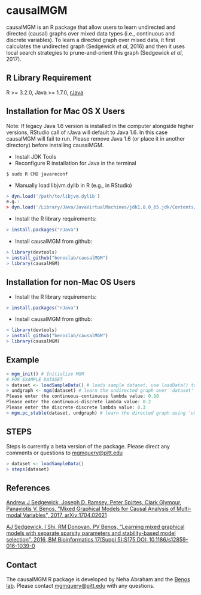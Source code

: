 # causalMGM
causalMGM is an R package that allow users to learn undirected and directed (causal) graphs over mixed data types (i.e., continuous and discrete variables). To learn a directed graph over mixed data, it first calculates the undirected graph (Sedgewick *et al*, 2016) and then it uses local search strategies to prune-and-orient this graph (Sedgewick *et al*, 2017).

## R Library Requirement
R >= 3.2.0,
Java >= 1.7.0,
[rJava](https://CRAN.R-project.org/package=rJava)

## Installation for Mac OS X Users
Note: If legacy Java 1.6 version is installed in the computer alongside higher versions, RStudio call of rJava will default to Java 1.6. In this case causalMGM will fail to run. Please remove Java 1.6 (or place it in another directory) before installing causalMGM.

- Install JDK Tools
- Reconfigure R installation for Java in the terminal
```
$ sudo R CMD javareconf
```
- Manually load libjvm.dylib in R (e.g., in RStudio)
```R
> dyn.load('/path/to/libjvm.dylib')
e.g.:
> dyn.load('/Library/Java/JavaVirtualMachines/jdk1.8.0_65.jdk/Contents/Home/jre/lib/server/libjvm.dylib')
```
- Install the R library requirements:
```R
> install.packages("rJava")
```
- Install causalMGM from github:
```R
> library(devtools)
> install_github("benoslab/causalMGM")
> library(causalMGM)
```

## Installation for non-Mac OS Users
- Install the R library requirements:
```R
> install.packages("rJava")
```
- Install causalMGM from github:
```R
> library(devtools)
> install_github("benoslab/causalMGM")
> library(causalMGM)
```

## Example
```R
> mgm_init() # Initialize MGM
# FOR EXAMPLE DATASET 
> dataset <- loadSampleData() # loads sample dataset, use loadData() to load own dataset
> undgraph <- mgm(dataset) # learn the undirected graph over 'dataset'
Please enter the continuous-continuous lambda value: 0.16
Please enter the continuous-discrete lambda value: 0.2
Please enter the discrete-discrete lambda value: 0.3
> mgm.pc_stable(dataset, undgraph) # learn the directed graph using 'undgraph' as skeleton to guide local searches.
```

## STEPS
Steps is currently a beta version of the package. Please direct any comments or questions to mgmquery@pitt.edu
```R
> dataset <- loadSampleData()
> steps(dataset)
```

## References
[Andrew J Sedgewick, Joseph D. Ramsey, Peter Spirtes, Clark Glymour, Panayiotis V. Benos, "Mixed Graphical Models for Causal Analysis of Multi-modal Variables", 2017, arXiv:1704.02621](https://arxiv.org/abs/1704.02621)

[AJ Sedgewick, I Shi, RM Donovan, PV Benos, "Learning mixed graphical models with separate sparsity parameters and stability-based model selection", 2016, BM Bioinformatics 17(Suppl 5):S175 DOI: 10.1186/s12859-016-1039-0](https://bmcbioinformatics.biomedcentral.com/articles/10.1186/s12859-016-1039-0)

## Contact
The causalMGM R package is developed by Neha Abraham and the [Benos lab](http://www.csb.pitt.edu/Faculty/benos/). Please contact <mgmquery@pitt.edu> with any questions.
